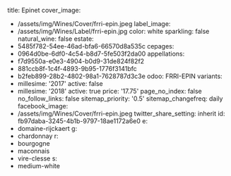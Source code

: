title: Epinet
cover_image:
  - /assets/img/Wines/Cover/frri-epin.jpeg
label_image:
  - /assets/img/Wines/Label/frri-epin.jpg
color: white
sparkling: false
natural_wine: false
estate:
  - 5485f782-54ee-46ad-bfa6-66570d8a535c
cepages:
  - 0964d0be-6df0-4c54-b8d7-5fe503f2da00
appellations:
  - f7d9550a-e0e3-4904-b0d9-31de824f82f2
  - 881ccb8f-1c4f-4893-9b95-1776f3141bfc
  - b2feb899-28b2-4802-98a1-7628787d3c3e
odoo: FRRI-EPIN
variants:
  -
    millesime: '2017'
    active: false
  -
    millesime: '2018'
    active: true
    price: '17.75'
page_no_index: false
no_follow_links: false
sitemap_priority: '0.5'
sitemap_changefreq: daily
facebook_image:
  - /assets/img/Wines/Cover/frri-epin.jpeg
twitter_share_setting: inherit
id: fb97daba-3245-4b1b-9797-18ae1172a6e0
e:
  - domaine-rijckaert
g:
  - chardonnay
r:
  - bourgogne
  - maconnais
  - vire-clesse
s:
  - medium-white

